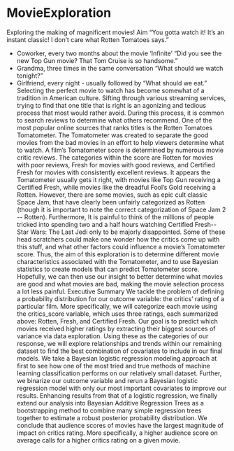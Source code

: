 # MovieExploration
Exploring the making of magnificent movies!
Aim
“You gotta watch it! It’s an instant classic! I don’t care what Rotten Tomatoes says.”
- Coworker, every two months about the movie ‘Infinite’
“Did you see the new Top Gun movie? That Tom Cruise is so handsome.”
- Grandma, three times in the same conversation
“What should we watch tonight?”
- Girlfriend, every night - usually followed by “What should we eat.”
Selecting the perfect movie to watch has become somewhat of a tradition in American culture.
Sifting through various streaming services, trying to find that one title that is right is an agonizing
and tedious process that most would rather avoid. During this process, it is common to search
reviews to determine what others recommend. One of the most popular online sources that
ranks titles is the Rotten Tomatoes Tomatometer. The Tomatometer was created to separate
the good movies from the bad movies in an effort to help viewers determine what to watch. A
film’s Tomatometer score is determined by numerous movie critic reviews. The categories
within the score are Rotten for movies with poor reviews, Fresh for movies with good reviews,
and Certified Fresh for movies with consistently excellent reviews. It appears the Tomatometer
usually gets it right, with movies like Top Gun receiving a Certified Fresh, while movies like the
dreadful Fool’s Gold receiving a Rotten. However, there are some movies, such as epic cult
classic Space Jam, that have clearly been unfairly categorized as Rotten (though it is important
to note the correct categorization of Space Jam 2 -- Rotten). Furthermore, It is painful to think of
the millions of people tricked into spending two and a half hours watching Certified Fresh-- Star
Wars: The Last Jedi only to be majorly disappointed. Some of these head scratchers could
make one wonder how the critics come up with this stuff, and what other factors could influence
a movie’s Tomatometer score. Thus, the aim of this exploration is to determine different movie
characteristics associated with the Tomatometer, and to use Bayesian statistics to create
models that can predict Tomatometer score. Hopefully, we can then use our insight to better
determine what movies are good and what movies are bad, making the movie selection process
a lot less painful.
Executive Summary
We tackle the problem of defining a probability distribution for our outcome variable: the critics’
rating of a particular film. More specifically, we will categorize each movie using the critics_score
variable, which uses three ratings, each summarized above: Rotten, Fresh, and Certified Fresh.
Our goal is to predict which movies received higher ratings by extracting their biggest sources of
variance via data exploration. Using these as the categories of our response, we will explore
relationships and trends within our remaining dataset to find the best combination of covariates
to include in our final models. We take a Bayesian logistic regression modeling approach at first
to see how one of the most tried and true methods of machine learning classification performs
on our relatively small dataset. Further, we binarize our outcome variable and rerun a Bayesian
logistic regression model with only our most important covariates to improve our results.
Enhancing results from that of a logistic regression, we finally extend our analysis into Bayesian
Additive Regression Trees as a bootstrapping method to combine many simple regression trees
together to estimate a robust posterior probability distribution. We conclude that audience
scores of movies have the largest magnitude of impact on critics rating. More specifically, a
higher audience score on average calls for a higher critics rating on a given movie.
